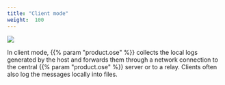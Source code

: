 ```yaml
---
title: "Client mode"
weight:  100
---
```

<!-- DISCLAIMER: This file is based on the syslog-ng Open Source Edition documentation https://github.com/balabit/syslog-ng-ose-guides/commit/2f4a52ee61d1ea9ad27cb4f3168b95408fddfdf2 and is used under the terms of The syslog-ng Open Source Edition Documentation License. The file has been modified by Axoflow. -->

![](../Images/Figures/fig-client_mode01.png)

In client mode, {{% param "product.ose" %}} collects the local logs generated by the host and forwards them through a network connection to the central {{% param "product.ose" %}} server or to a relay. Clients often also log the messages locally into files.
